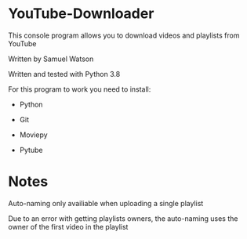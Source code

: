 # YouTube-Downloader
This console program allows you to download videos and playlists from YouTube

Written by Samuel Watson

Written and tested with Python 3.8

For this program to work you need to install:

-  Python

-  Git

-  Moviepy

-  Pytube


# Notes
Auto-naming only availiable when uploading a single playlist

Due to an error with getting playlists owners, the auto-naming uses the owner of the first video in the playlist
